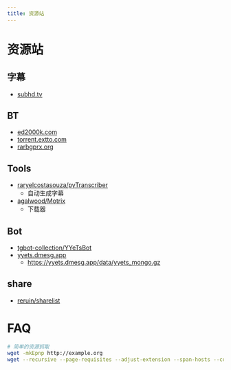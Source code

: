 ```yaml
---
title: 资源站
---
```


# 资源站

## 字幕
* [subhd.tv](https://subhd.tv/)


## BT
* [ed2000k.com](https://www.ed2000k.com/)
* [torrent.extto.com](http://torrent.extto.com/)
* [rarbgprx.org](https://rarbgprx.org/)

## Tools
* [raryelcostasouza/pyTranscriber](https://github.com/raryelcostasouza/pyTranscriber)
  * 自动生成字幕
* [agalwood/Motrix](https://github.com/agalwood/Motrix)
  * 下载器

## Bot
* [tgbot-collection/YYeTsBot](https://github.com/tgbot-collection/YYeTsBot)
* [yyets.dmesg.app](https://yyets.dmesg.app/)
  * https://yyets.dmesg.app/data/yyets_mongo.gz

## share
* [reruin/sharelist](https://github.com/reruin/sharelist)

# FAQ

```bash
# 简单的资源抓取
wget -mkEpnp http://example.org
wget --recursive --page-requisites --adjust-extension --span-hosts --convert-links --domains example.org --no-parent http://example.org/
```
